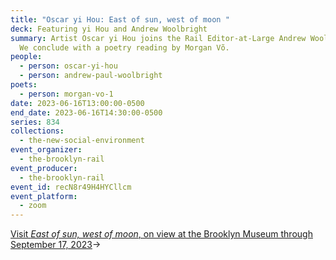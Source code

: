 ```yaml
---
title: "Oscar yi Hou: East of sun, west of moon "
deck: Featuring yi Hou and Andrew Woolbright
summary: Artist Oscar yi Hou joins the Rail Editor-at-Large Andrew Woolbright.
  We conclude with a poetry reading by Morgan Võ.
people:
  - person: oscar-yi-hou
  - person: andrew-paul-woolbright
poets:
  - person: morgan-vo-1
date: 2023-06-16T13:00:00-0500
end_date: 2023-06-16T14:30:00-0500
series: 834
collections:
  - the-new-social-environment
event_organizer:
  - the-brooklyn-rail
event_producer:
  - the-brooklyn-rail
event_id: recN8r49H4HYCllcm
event_platform:
  - zoom
---
```

[V﻿isit *East of sun, west of moon*, on view at the Brooklyn Museum through September 17, 2023](https://www.brooklynmuseum.org/exhibitions/oscar_yi_hou)→